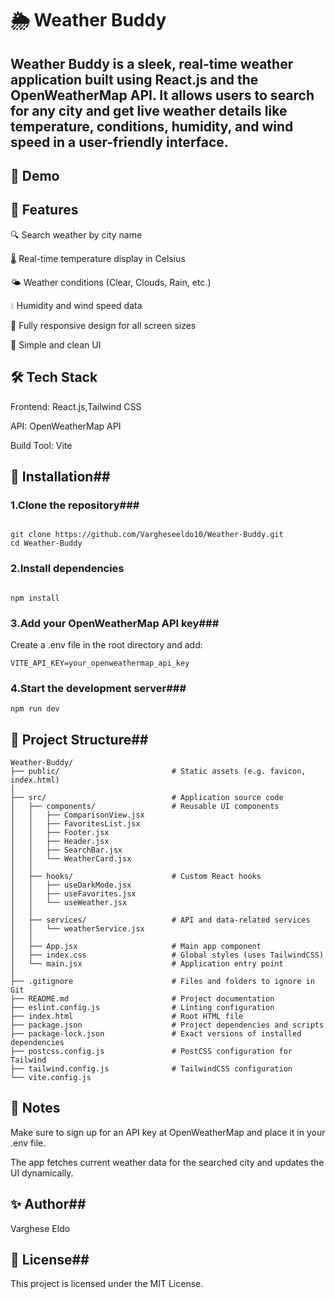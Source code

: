 # 🌦️ Weather Buddy #
## Weather Buddy is a sleek, real-time weather application built using React.js and the OpenWeatherMap API. It allows users to search for any city and get live weather details like temperature, conditions, humidity, and wind speed in a user-friendly interface. ##

## 📸 Demo ##
<!-- Update with actual image path if available -->

## 🚀 Features ##
🔍 Search weather by city name

🌡️ Real-time temperature display in Celsius

🌤️ Weather conditions (Clear, Clouds, Rain, etc.)

💧 Humidity and wind speed data

📱 Fully responsive design for all screen sizes

🧭 Simple and clean UI

## 🛠️ Tech Stack ##
Frontend: React.js,Tailwind CSS

API: OpenWeatherMap API

Build Tool: Vite

## 🔧 Installation##
### 1.Clone the repository###

```

git clone https://github.com/Vargheseeldo10/Weather-Buddy.git
cd Weather-Buddy
``` 
### 2.Install dependencies ###

```

npm install
```
### 3.Add your OpenWeatherMap API key###

Create a .env file in the root directory and add:

```
VITE_API_KEY=your_openweathermap_api_key
```
### 4.Start the development server###

```
npm run dev
```
## 🧩 Project Structure##
```
Weather-Buddy/
├── public/                         # Static assets (e.g. favicon, index.html)
│
├── src/                            # Application source code
│   ├── components/                 # Reusable UI components
│   │   ├── ComparisonView.jsx
│   │   ├── FavoritesList.jsx
│   │   ├── Footer.jsx
│   │   ├── Header.jsx
│   │   ├── SearchBar.jsx
│   │   └── WeatherCard.jsx
│   │
│   ├── hooks/                      # Custom React hooks
│   │   ├── useDarkMode.jsx
│   │   ├── useFavorites.jsx
│   │   └── useWeather.jsx
│   │
│   ├── services/                   # API and data-related services
│   │   └── weatherService.jsx
│   │
│   ├── App.jsx                     # Main app component
│   ├── index.css                   # Global styles (uses TailwindCSS)
│   └── main.jsx                    # Application entry point
│
├── .gitignore                      # Files and folders to ignore in Git
├── README.md                       # Project documentation
├── eslint.config.js                # Linting configuration
├── index.html                      # Root HTML file
├── package.json                    # Project dependencies and scripts
├── package-lock.json               # Exact versions of installed dependencies
├── postcss.config.js               # PostCSS configuration for Tailwind
├── tailwind.config.js              # TailwindCSS configuration
└── vite.config.js
```
## 📌 Notes ##
Make sure to sign up for an API key at OpenWeatherMap and place it in your .env file.

The app fetches current weather data for the searched city and updates the UI dynamically.

## ✨ Author##
Varghese Eldo

## 📄 License##
This project is licensed under the MIT License.
